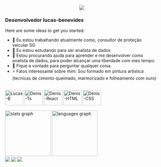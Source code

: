 <h1 align="center">
    <img src="https://readme-typing-svg.herokuapp.com/?font=Righteous&size=35&center=true&vCenter=true&width=500&height=70&duration=2900&lines=Olá;\(O.O)/Bem+Vindo;+Sou+Lucas+benevides;" 
        />
</h1>
<h3>Desenvolvedor lucas-benevides </h3>

Here are some ideas to get you started:

- 🔭 Eu estou trabalhando atualmente como, consultor de proteção veicular SG
- 🌱 Eu estou estudando para ser analista de dados
- 🤔 Estou procurando ajuda para aprender e me desenvolver como analista de dados, para poder alcançar uma liberdade com meu tempo.
- 💬 Fique a vontade para perguntar qualquer coisa.
- ⚡ Fatos interessante sobre mim: Sou formado em pintura artistica (tecnicas de cimento queimado, marmorizado e folheamento com ouro)


<div style="display: inline_block"><br>
  <img align="center" alt="Lucas-B" height="50" width="60" src="https://cdn.jsdelivr.net/gh/devicons/devicon@latest/icons/python/python-original-wordmark.svg">
    
  <img align="center" alt="Denis-Ts" height="50" width="60" src="https://cdn.jsdelivr.net/gh/devicons/devicon@latest/icons/mysql/mysql-original-wordmark.svg">
  
  <img align="center" alt="Denis-React" height="50" width="60" src="https://cdn.jsdelivr.net/gh/devicons/devicon@latest/icons/streamlit/streamlit-original-wordmark.svg">
  
  <img align="center" alt="Denis-HTML" height="50" width="60" src="https://cdn.jsdelivr.net/gh/devicons/devicon@latest/icons/vscode/vscode-original-wordmark.svg">
  
  <img align="center" alt="Denis-CSS" height="50" width="60" src="https://cdn.jsdelivr.net/gh/devicons/devicon@latest/icons/pandas/pandas-original-wordmark.svg">
  
</div>

<br clear="both">

<div align="left">
  <img src="https://github-readme-stats.vercel.app/api?username=Th3L4stL1f3&hide_title=false&hide_rank=false&show_icons=true&include_all_commits=true&count_private=true&disable_animations=false&theme=tokyonight&locale=en&hide_border=false&order=1" height="150" alt="stats graph"  />
  <img src="https://github-readme-stats.vercel.app/api/top-langs?username=Th3L4stL1f3&locale=en&hide_title=false&layout=compact&card_width=320&langs_count=5&theme=tokyonight&hide_border=true&order=2" height="150" alt="languages graph"  />
</div>

<div>
  <a href="" target="_blank"><img src="https://img.shields.io/badge/YouTube-FF0000?style=for-the-badge&logo=youtube&logoColor=white" target="_blank"></a>
  <a href="https://www.instagram.com/lucasazin/" target="_blank"><img src="https://img.shields.io/badge/-Instagram-%23E4405F?style=for-the-badge&logo=instagram&logoColor=white" target="_blank"></a>
  <a href="https://www.linkedin.com/in/lucas-benevides-115988183/" target="_blank"><img src="https://img.shields.io/badge/-LinkedIn-%230077B5?style=for-the-badge&logo=linkedin&logoColor=white" target="_blank"></a>   

</div>

